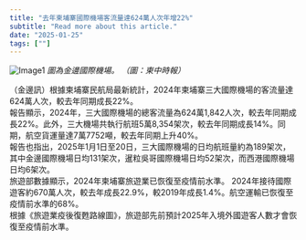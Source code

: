 ```yaml
---
title: "去年柬埔寨國際機場客流量達624萬人次年增22%"
subtitle: "Read more about this article."
date: "2025-01-25"
tags: [""]
---
```


![Image1](/thumbnails/Cambodia-Airport-Up22.jpg "Meeting")
*圖為金邊國際機場。 （圖：柬中時報）*

（金邊訊）根據柬埔寨民航局最新統計，2024年柬埔寨三大國際機場的客流量達624萬人次，較去年同期成長22%。
<br/>
報告顯示，2024年，三大國際機場的總客流量為624萬1,842人次，較去年同期成長22%。此外，三大機場共執行航班5萬8,354架次，較去年同期成長14%。同期，航空貨運量達7萬7752噸，較去年同期上升40%。
<br/>
報告也指出，2025年1月1日至20日，三大國際機場的日均航班量約為189架次，其中金邊國際機場日均131架次，暹粒吳哥國際機場日均52架次，而西港國際機場日均6架次。
<br/>
旅遊部數據顯示，2024年柬埔寨旅遊業已恢復至疫情前水準。 2024年接待國際遊客約670萬人次，較去年成長22.9%，較2019年成長1.4%。航空運輸已恢復至疫情前水準的68%。
<br/>
根據《旅遊業疫後復甦路線圖》，旅遊部先前預計2025年入境外國遊客人數才會恢復至疫情前水準。